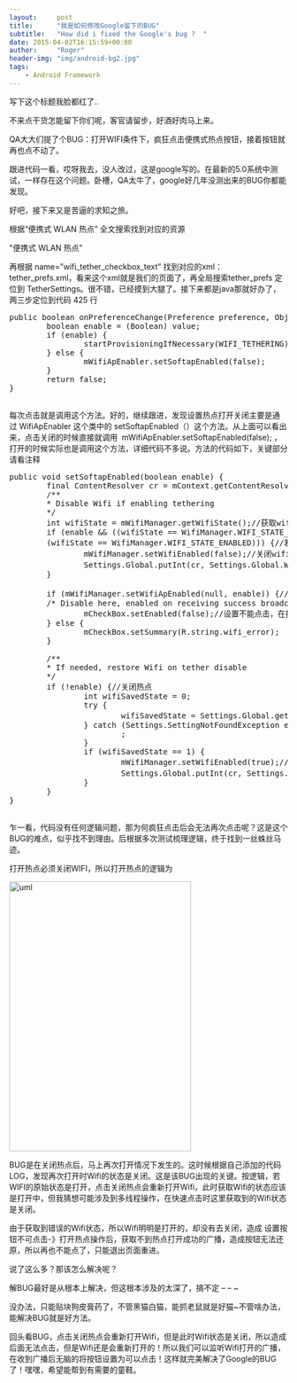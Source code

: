 ```yaml
---
layout:     post
title:      "我是如何修改Google留下的BUG"
subtitle:   "How did i fixed the Google's bug ?  "
date: 2015-04-02T16:15:59+00:00
author:     "Roger"
header-img: "img/android-bg2.jpg"
tags:
    - Android Framework
---
```


写下这个标题我脸都红了..

不来点干货怎能留下你们呢，客官请留步，好酒好肉马上来。

QA大大们提了个BUG：打开WIFI条件下，疯狂点击便携式热点按钮，接着按钮就再也点不动了。

跟进代码一看，哎呀我去，没人改过，这是google写的。在最新的5.0系统中测试，一样存在这个问题。卧槽，QA太牛了，google好几年没测出来的BUG你都能发现。

好吧，接下来又是苦逼的求知之旅。

根据“便携式 WLAN 热点” 全文搜索找到对应的资源

<div class="codecolorer-container text twitlight" style="overflow:auto;white-space:nowrap;width:100%;">
  <div class="text codecolorer">
    <string name="wifi_tether_checkbox_text" msgid="1847167643625779136">"便携式 WLAN 热点"</string>
  </div>
</div>

再根据 name=&#8221;wifi\_tether\_checkbox\_text&#8221; 找到对应的xml：tether\_prefs.xml，看来这个xml就是我们的页面了，再全局搜索tether_prefs 定位到 TetherSettings。很不错，已经摸到大腿了。接下来都是java那就好办了，两三步定位到代码 425 行

<pre lang="java" line="0">public boolean onPreferenceChange(Preference preference, Object value) {
        boolean enable = (Boolean) value;
        if (enable) {
                startProvisioningIfNecessary(WIFI_TETHERING);
        } else {
                mWifiApEnabler.setSoftapEnabled(false);
        }
        return false;
}

</pre>

<!--more-->

每次点击就是调用这个方法。好的，继续跟进，发现设置热点打开关闭主要是通过 WifiApEnabler 这个类中的 setSoftapEnabled（）这个方法。从上面可以看出来，点击关闭的时候直接就调用  mWifiApEnabler.setSoftapEnabled(false); ，打开的时候实际也是调用这个方法，详细代码不多说。方法的代码如下，关键部分请看注释

<pre lang="java" line="0">public void setSoftapEnabled(boolean enable) {
        final ContentResolver cr = mContext.getContentResolver();
        /**
        * Disable Wifi if enabling tethering
        */
        int wifiState = mWifiManager.getWifiState();//获取wifi状态,因为打开热点是要关闭wifi的
        if (enable && ((wifiState == WifiManager.WIFI_STATE_ENABLING) ||
        (wifiState == WifiManager.WIFI_STATE_ENABLED))) {//若wifi为打开或打开中状态
                mWifiManager.setWifiEnabled(false);//关闭wifi
                Settings.Global.putInt(cr, Settings.Global.WIFI_SAVED_STATE, 1);//记录WIFI的状态
        }

        if (mWifiManager.setWifiApEnabled(null, enable)) {//判断是否能打开热点（飞行模式不能打开）
        /* Disable here, enabled on receiving success broadcast */
                mCheckBox.setEnabled(false);//设置不能点击，在接受到热点打开后设置可以点击，具体看源码handleWifiApStateChanged（）方法
        } else {
                mCheckBox.setSummary(R.string.wifi_error);
        }

        /**
        * If needed, restore Wifi on tether disable
        */
        if (!enable) {//关闭热点
                int wifiSavedState = 0;
                try {
                        wifiSavedState = Settings.Global.getInt(cr, Settings.Global.WIFI_SAVED_STATE);//获得打开热点前wifi的状态
                } catch (Settings.SettingNotFoundException e) {
                        ;
                }
                if (wifiSavedState == 1) {
                        mWifiManager.setWifiEnabled(true);//打开wifi
                        Settings.Global.putInt(cr, Settings.Global.WIFI_SAVED_STATE, 0);//状态恢复
                }
        }
}

</pre>

乍一看，代码没有任何逻辑问题，那为何疯狂点击后会无法再次点击呢？这是这个BUG的难点，似乎找不到理由。后根据多次测试梳理逻辑，终于找到一丝蛛丝马迹。

打开热点必须关闭WIFI，所以打开热点的逻辑为

[<img class="  wp-image-65 aligncenter" src="http://2.rogerbolg.sinaapp.com/wp-content/uploads/2015/04/uml-203x300.jpg" alt="uml" width="329" height="487" />](http://2.rogerbolg.sinaapp.com/wp-content/uploads/2015/04/uml.jpg)

BUG是在关闭热点后，马上再次打开情况下发生的。这时候根据自己添加的代码LOG，发现再次打开时Wifi的状态是关闭。这是该BUG出现的关键。按逻辑，若WIFI的原始状态是打开，点击关闭热点会重新打开Wifi，此时获取Wifi的状态应该是打开中，但我猜想可能涉及到多线程操作，在快速点击时这里获取到的Wifi状态是关闭。

由于获取到错误的Wifi状态，所以Wifi明明是打开的，却没有去关闭，造成 设置按钮不可点击-》打开热点操作后，获取不到热点打开成功的广播，造成按钮无法还原，所以再也不能点了，只能退出页面重进。

说了这么多？那该怎么解决呢？

解BUG最好是从根本上解决，但这根本涉及的太深了，搞不定 &#8211; &#8211; ~

没办法，只能贴块狗皮膏药了，不管黑猫白猫，能抓老鼠就是好猫~不管啥办法，能解决BUG就是好方法。

回头看BUG，点击关闭热点会重新打开Wifi，但是此时Wifi状态是关闭，所以造成后面无法点击，但是Wifi还是会重新打开的！所以我们可以监听Wifi打开的广播，在收到广播后无脑的将按钮设置为可以点击！这样就完美解决了Google的BUG了！嘿嘿，希望能帮到有需要的童鞋。
